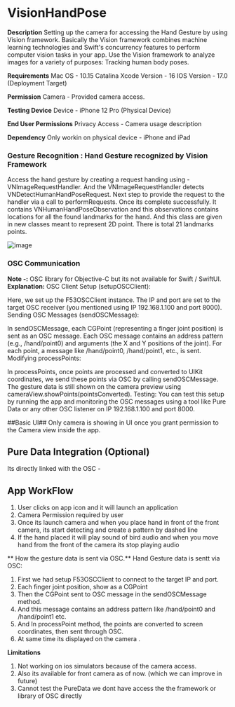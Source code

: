 # VisionHandPose 
**Description**
Setting up the camera for accessing the Hand Gesture by using Vision framework. 
Basically the Vision framework combines machine learning technologies and Swift's concurrency features to perform computer vision tasks in your app. Use the Vision framework to analyze images for a variety of purposes: Tracking human body poses. 

**Requirements**
Mac OS - 10.15 Catalina
Xcode Version - 16
IOS Version - 17.0 (Deployment Target)

**Permission**
Camera - Provided camera access.

**Testing Device**
Device - iPhone 12 Pro (Physical Device)

**End User Permissions**
Privacy Access - Camera usage description

**Dependency**
Only workin on physical device - iPhone and iPad

### Gesture Recognition : Hand Gesture recognized by Vision Framework 
Access the hand gesture by creating a request handing using - VNImageRequestHandler. And the VNImageRequestHandler detects VNDetectHumanHandPoseRequest.
Next step to provide the request to the handler via a call to performRequests. Once its complete successfully. It contains VNHumanHandPoseObservation and this observations contains locations for all the found landmarks for the hand. And this class are given in new classes meant to represent 2D point.
There is total 21 landmarks points.

![image](https://github.com/user-attachments/assets/9993d16f-e2c3-4c2b-93ba-45d62e7c44de)


### OSC Communication ###
**Note -:** OSC library for Objective-C but its not available for Swift / SwiftUI.
**Explanation:**
 OSC Client Setup (setupOSCClient): 
 
 Here, we set up the F53OSCClient instance. The IP and port are set to the target OSC receiver (you mentioned using IP 192.168.1.100 and port 8000).
 Sending OSC Messages (sendOSCMessage):

 In sendOSCMessage, each CGPoint (representing a finger joint position) is sent as an OSC message. Each OSC message contains an address pattern (e.g., /hand/point0) and arguments (the X and Y positions of the joint).
 For each point, a message like /hand/point0, /hand/point1, etc., is sent.
 Modifying processPoints:

 In processPoints, once points are processed and converted to UIKit coordinates, we send these points via OSC by calling sendOSCMessage.
 The gesture data is still shown on the camera preview using cameraView.showPoints(pointsConverted).
 Testing:
 You can test this setup by running the app and monitoring the OSC messages using a tool like Pure Data or any other OSC listener on IP 192.168.1.100 and port 8000.

 ##Basic UI## 
 Only camera is showing in  UI once you grant permission to the Camera view inside the app.

 ## Pure Data Integration (Optional) ## 
 Its directly linked with the OSC - 

 ## App WorkFlow ## 
 1. User clicks on app icon and it will launch an application
 2. Camera Permission required by user
 3. Once its launch camera and when you place hand in front of the front camera, its start detecting and create a pattern by dashed line
 4. If the hand placed it will play sound of bird audio and when you move hand from the front of the camera its stop playing audio

** How the gesture data is sent via OSC.**
Hand Gesture data is sentt via OSC:
1. First we had setup F53OSCClient to connect to the target IP and port.
2. Each finger joint position, show as a CGPoint
3. Then the CGPoint sent to OSC message in the sendOSCMessage method.
4. And this message contains an address pattern like /hand/point0 and /hand/point1 etc.
5. And In processPoint method, the points are converted to screen coordinates, then sent through OSC.
6. At same time its displayed on the camera .

 **Limitations**
1. Not working on ios simulators because of the camera access.
2. Also its available for front camera as of now. (which we can improve in future)
3. Cannot test the PureData we dont have access the the framework or library of OSC directly 
